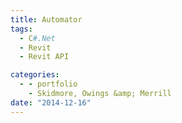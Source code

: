 ```yaml
---
title: Automator
tags:
  - C#.Net
  - Revit
  - Revit API

categories:
  - - portfolio
    - Skidmore, Owings &amp; Merrill
date: "2014-12-16"
---
```

